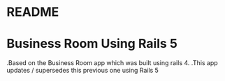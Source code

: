 # README

# Business Room Using Rails 5

.Based on the Business Room app which was built using rails 4. 
.This app updates / supersedes this previous one using Rails 5
